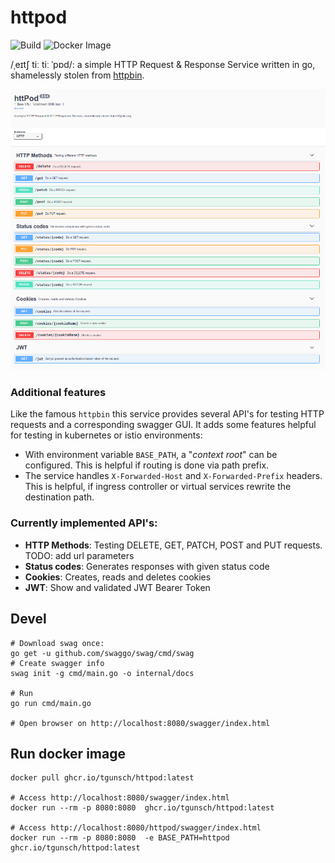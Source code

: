# httpod

![Build](https://github.com/tgunsch/httpod/workflows/Go/badge.svg)
![Docker Image](https://github.com/tgunsch/httpod/workflows/Docker%20Image%20CI/badge.svg)

/ˌeɪtʃ tiː tiː ˈpɒd/: a simple HTTP Request & Response Service written in go, shamelessly stolen from [httpbin](https://httpbin.org).

![swagger-ui](docs/swagger-ui.png)

### Additional features
Like the famous `httpbin` this service provides several API's for testing HTTP requests and a 
corresponding swagger GUI. It adds some features helpful for testing in kubernetes or istio environments:
* With environment variable `BASE_PATH`, a "*context root*" can be configured. This is helpful if routing is done via path prefix.
* The service handles `X-Forwarded-Host` and `X-Forwarded-Prefix` headers. This is helpful, if ingress controller or virtual services rewrite the destination path.

### Currently implemented API's:
* **HTTP Methods**: Testing DELETE, GET, PATCH, POST and  PUT requests. TODO: add url parameters
* **Status codes**: Generates responses with given status code
* **Cookies**: Creates, reads and deletes cookies
* **JWT**: Show and validated JWT Bearer Token

## Devel

```shell
# Download swag once:
go get -u github.com/swaggo/swag/cmd/swag
# Create swagger info
swag init -g cmd/main.go -o internal/docs 

# Run
go run cmd/main.go

# Open browser on http://localhost:8080/swagger/index.html
```

## Run docker image

```shell
docker pull ghcr.io/tgunsch/httpod:latest

# Access http://localhost:8080/swagger/index.html
docker run --rm -p 8080:8080  ghcr.io/tgunsch/httpod:latest

# Access http://localhost:8080/httpod/swagger/index.html
docker run --rm -p 8080:8080  -e BASE_PATH=httpod ghcr.io/tgunsch/httpod:latest
```
